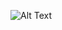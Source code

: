 ![Alt Text](https://cdna.artstation.com/p/assets/images/images/021/720/920/original/pixel-jeff-mario.gif)


